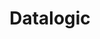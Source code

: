 ---
facebook: https://facebook.com/DatalogicGroup
instagram: https://instagram.com/datalogicgroup
linkedin: https://linkedin.com/company/datalogic
logohandle: datalogic
sort: datalogic
title: Datalogic
twitter: https://x.com/DatalogicGroup
website: https://www.datalogic.com/
youtube: https://youtube.com/user/DatalogicGroup
---